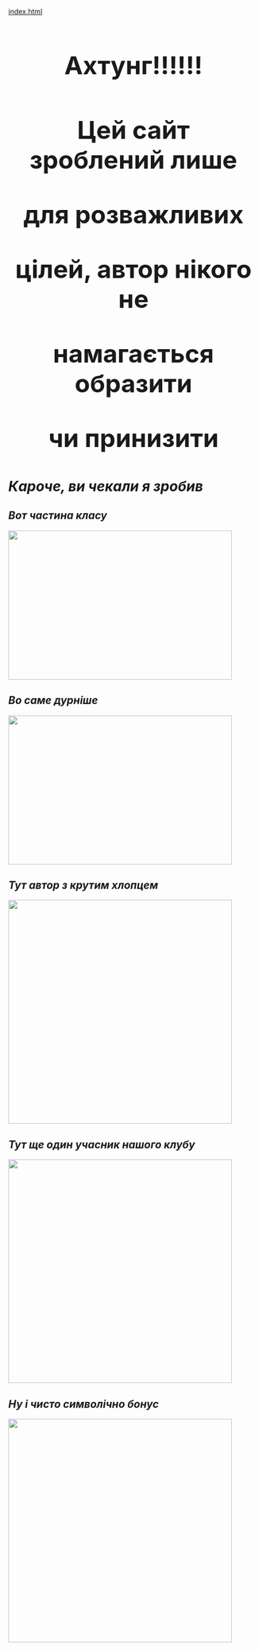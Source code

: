 [index.html](https://github.com/user-attachments/files/22586396/index.html)
<!DOCTYPE html>
<html>
    <head>
        <title>8 КЛАС</title>
        <meta charset="utf-8">
        <link rel="icon" type="image/png" href="C:/Users/123/Desktop/photo_2025-09-29_02-17-26.jpg">
        <style>
    body {
      background-image: url("C:/Users/123/Desktop/photo_2025-09-29_02-16-55.jpg");
      background-size: cover;
      background-repeat: no-repeat;
      background-attachment: fixed;
    }
  </style>
    </head>
    <body><h1 style="text-align: center; font-size:  50px;"><b></b>Ахтунг!!!!!!</b></h1>
        <body><h1 style="text-align: center; font-size:  50px;"><b></b><p>Цей сайт зроблений лише</p><p>для розважливих</p><p>цілей, автор нікого не</p><p>намагається образити</p><p>чи принизити</p></p></b></h1>
        <h1><b><em>Кароче, ви чекали я зробив</em></b></h1>
        <h2><em>Вот частина класу</em></h2>
        <img src="C:/Users/123/Desktop/photo_2025-09-29_02-17-05.jpg" width="450" height="300">
        <h2><b><em>Во саме дурніше</em></b></h2>
        <img src="C:/Users/123/Desktop/photo_2025-09-29_02-17-15.jpg" width="450" height="300">
        <h2><b><em>Тут автор з крутим хлопцем</em></b></h2>
        <img src="C:/Users/123/Desktop/photo_2025-09-29_02-17-26.jpg" width="450" height="450">
        <h2><b><em>Тут ще один учасник нашого клубу</em></b></h2>
        <img src="C:/Users/123/Desktop/photo_2025-09-29_02-17-40.jpg" width="450" height="450">
        <h2><b><em>Ну і чисто символічно бонус</em></b></h2>
        <img src="C:/Users/123/Desktop/photo_2025-09-29_02-17-59.jpg" width="450" height="450">
    </body>    
</html>
